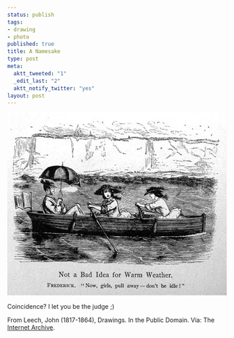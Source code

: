 ```yaml
--- 
status: publish
tags: 
- drawing
- photo
published: true
title: A Namesake
type: post
meta: 
  aktt_tweeted: "1"
  _edit_last: "2"
  aktt_notify_twitter: "yes"
layout: post
---
```

<img src="/media/wp/2010/06/frederick.jpg" alt="" title="Frederick" width="550" height="420" class="alignnone size-full wp-image-2809" />

Coincidence? I let you be the judge ;)

<p class="credits">From Leech, John (1817-1864), Drawings. In the Public Domain. Via: The <a href="http://www.archive.org/details/drawings00leeciala">Internet Archive</a>.</p>
